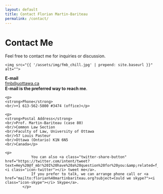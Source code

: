 ```yaml
---
layout: default
title: Contact Florian Martin-Bariteau
permalink: /contact/
---
```


<div id="contact">
  <h1 class="pageTitle">Contact Me</h1>
  
  <p class="intro">Feel free to contact me for inquiries or discussion.</p>
  
  <div class="colx2">
    
    <img src="{{ '/assets/img/fmb_chill.jpg' | prepend: site.baseurl }}" alt=""> 
  
  </div>
  
  <div class="colx2">
  
  <p><strong>E-mail</strong> <br/><a href="mailto:fmb%40uottawa.ca">fmb<!--SPAM-->@<!--SPAM-->uottawa.ca</a>
  <br/><strong>E-mail is the preferred way to reach me</strong>.</p>
			
	<p>
  	<strong>Phone</strong>
  	<br/>+1 613-562-5800 #3474 (office)</p>
			
  	<p>
  	<strong>Postal Address</strong>
  	<br/>Prof. Martin-Bariteau (case 80)
  	<br/>Common Law Section
  	<br/>Faculty of Law, University of Ottawa
  	<br/>57 Louis Pasteur
	<br/>Ottawa (Ontario) K1N 6N5
	<br/>Canada</p>
	
	<p>
				You can also <a class="twitter-share-button" href="https://twitter.com/intent/tweet?text=Hey%20@f_mb!%20I%20have%20a%20question%20for%20you:&amp;related=f_mb"><i class="icon-twitter"></i> tweet me</a>.
				If you prefer to talk, we can arrange phone call or <a href="mailto:florian%40martinbariteau.org?subject=Could we skype?"><i class="icon-skype"></i> Skype</a>.
			</p>
  
  </div>

  
</div>
